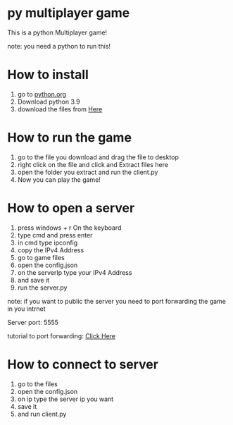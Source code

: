 # py multiplayer game

This is a python Multiplayer game!

note: you need a python to run this!

# How to install

1. go to [python.org](https://www.python.org/)
2. Download python 3.9
3. download the files from [Here](https://github.com/pronoob742/py-multiplayer-game/archive/refs/heads/main.zip)


# How to run the game

1. go to the file you download and drag the file to desktop
2. right click on the file and click and Extract files here
3. open the folder you extract and run the client.py
4. Now you can play the game!

# How to open a server 

1. press windows + r On the keyboard
2. type cmd and press enter
3. in cmd type ipconfig
4. copy the IPv4 Address
5. go to game files 
6. open the config.json 
7. on the serverIp type your IPv4 Address
8. and save it
9. run the server.py

note: if you want to public the server you need to port forwarding the game in you intrnet 

Server port: 5555

tutorial to port forwarding: [Click Here](https://www.youtube.com/watch?v=X2WQiTvXK9U)   

# How to connect to server

1. go to the files
2. open the config.json
3. on ip type the server ip you want
4. save it
5. and run client.py
